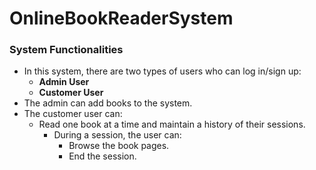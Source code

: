 # OnlineBookReaderSystem

### System Functionalities
  - In this system, there are two types of users who can log in/sign up:
    - **Admin User**
    - **Customer User**
- The admin can add books to the system.
- The customer user can:
  - Read one book at a time and maintain a history of their sessions.
    - During a session, the user can:
      - Browse the book pages.
      - End the session.
